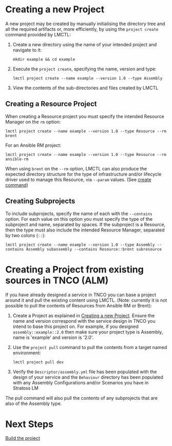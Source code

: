 # Creating a new Project

A new project may be created by manually initialising the directory tree and all the required artifacts or, more efficiently, by using the `project create` command provided by LMCTL:

1. Create a new directory using the name of your intended project and navigate to it:

   ```
   mkdir example && cd example
   ```

2. Execute the `project create`, specifying the name, version and type:

   ```
   lmctl project create --name example --version 1.0 --type Assembly
   ```

3. View the contents of the sub-directories and files created by LMCTL

## Creating a Resource Project

When creating a Resource project you must specify the intended Resource Manager on the `rm` option:

```
lmctl project create --name example --version 1.0 --type Resource --rm brent
```

For an Ansible RM project:

```
lmctl project create --name example --version 1.0 --type Resource --rm ansible-rm
```

When using `brent` on the `--rm` option, LMCTL can also produce the expected directory structure for the type of infrastructure and/or lifecycle driver used to manage this Resource, via `--param` values. (See [create command](../command-reference/project/create.md))

## Creating Subprojects

To include subprojects, specify the name of each with the `--contains` option. For each value on this option you must specify the type of the subproject and name, separated by spaces. If the subproject is a Resource, then the type must also include the intended Resource Manager, separated by two colons (`::`):

```
lmctl project create --name example --version 1.0 --type Assembly --contains Assembly subassembly --contains Resource::brent subresource
```

# Creating a Project from existing sources in TNCO (ALM)

If you have already designed a service in TNCO you can base a project around it and pull the existing content using LMCTL. (Note: currently it is not possible to pull the contents of Resources from Ansible RM or Brent):

1. Create a Project as explained in [Creating a new Project](#creating-a-new-project). Ensure the name and version correspond with the service design in TNCO you intend to base this project on. For example, if you designed `assembly::example::2.0` then make sure your project type is Assembly, name is 'example' and version is '2.0'.

2. Use the `project pull` command to pull the contents from a target named environment:

   ```
   lmctl project pull dev
   ```

3. Verify the `Descriptor/assembly.yml` file has been populated with the design of your service and the `Behaviour` directory has been populated with any Assembly Configurations and/or Scenarios you have in Stratoss LM

The pull command will also pull the contents of any subprojects that are also of the Assembly type.

# Next Steps

[Build the project](building-projects.md)